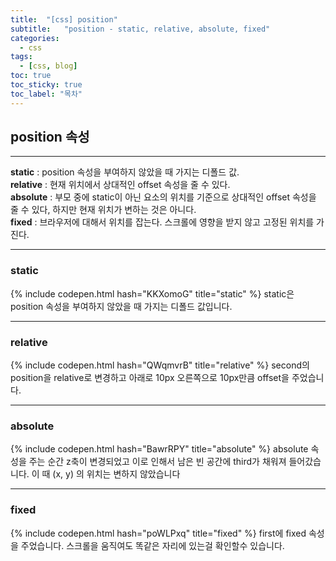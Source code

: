 ```yaml
---
title:  "[css] position"
subtitle:   "position - static, relative, absolute, fixed"
categories:
  - css
tags:
  - [css, blog]
toc: true
toc_sticky: true
toc_label: "목차"
---
```


## position 속성
---
__static__ : position 속성을 부여하지 않았을 때 가지는 디폴드 값.  
__relative__ : 현재 위치에서 상대적인 offset 속성을 줄 수 있다.  
__absolute__ : 부모 중에 static이 아닌 요소의 위치를 기준으로 상대적인 offset 속성을 줄 수 있다, 하지만 현재 위치가 변하는 것은 아니다.  
__fixed__ : 브라우저에 대해서 위치를 잡는다. 스크롤에 영향을 받지 않고 고정된 위치를 가진다.  

---
### static
{% include codepen.html hash="KKXomoG" title="static" %}
static은 position 속성을 부여하지 않았을 때 가지는 디폴드 값입니다.

---
### relative
{% include codepen.html hash="QWqmvrB" title="relative" %}
second의 position을 relative로 변경하고 아래로 10px 오른쪽으로 10px만큼 offset을 주었습니다.

---
### absolute
{% include codepen.html hash="BawrRPY" title="absolute" %}
absolute 속성을 주는 순간 z축이 변경되었고 이로 인해서 남은 빈 공간에 third가 채워져 들어갔습니다. 이 때 (x, y) 의 위치는 변하지 않았습니다

---
### fixed
{% include codepen.html hash="poWLPxq" title="fixed" %}
first에 fixed 속성을 주었습니다. 스크롤을 움직여도 똑같은 자리에 있는걸 확인할수 있습니다.



